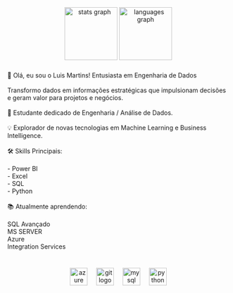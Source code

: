 <div align="center">
  <img src="https://github-readme-stats.vercel.app/api?username=luisfilipe10&hide_title=false&hide_rank=false&show_icons=true&include_all_commits=false&count_private=true&disable_animations=false&theme=slateorange&locale=en&hide_border=true&order=1&custom_title=Martins%20Stats" height="120" alt="stats graph"  />
  <img src ="https://github-readme-stats.vercel.app/api/top-langs?username=luisfilipe10&locale=en&hide_title=false&layout=compact&card_width=320&langs_count=3&theme=slateorange&hide_border=true&order=2" height="120" alt="languages graph"  />
</div>

###

<p align="left">👋 Olá, eu sou o Luis Martins!  Entusiasta em Engenharia de Dados<br><br>Transformo dados em informações estratégicas que impulsionam decisões e geram valor para projetos e negócios.<br><br>🚀  Estudante dedicado de Engenharia  / Análise de Dados.<br><br>💡 Explorador de novas tecnologias em Machine Learning e Business Intelligence.<br><br>🛠️ Skills Principais: <br><br>- Power BI<br>- Excel<br>- SQL<br>- Python<br><br>📚 Atualmente aprendendo:<br><br>SQL Avançado<br>MS SERVER<br>Azure<br>Integration Services</p>

###

<br clear="both">

<div align="center">
  <img src="https://cdn.jsdelivr.net/gh/devicons/devicon/icons/azure/azure-original.svg" height="40" alt="azure logo"  />
  <img width="12" />
  <img src="https://cdn.jsdelivr.net/gh/devicons/devicon/icons/git/git-original.svg" height="40" alt="git logo"  />
  <img width="12" />
  <img src="https://cdn.jsdelivr.net/gh/devicons/devicon/icons/mysql/mysql-original.svg" height="40" alt="mysql logo"  />
  <img width="12" />
  <img src="https://cdn.jsdelivr.net/gh/devicons/devicon/icons/python/python-original.svg" height="40" alt="python logo"  />
</div>

###

<br clear="both">



###
